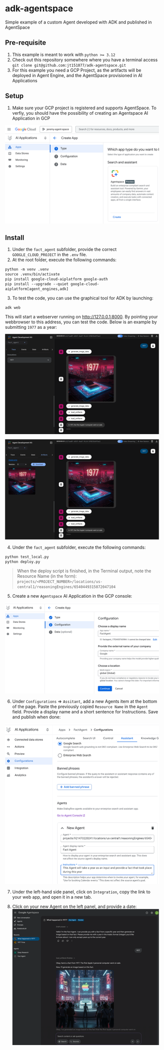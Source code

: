 # adk-agentspace
Simple example of a custom Agent developed with ADK and published in AgentSpace


## Pre-requisite

1. This example is meant to work with `python >= 3.12`
2. Check out this repository somewhere where you have a terminal access `git clone git@github.com:jt151077/adk-agentspace.git`
3. For this example you need a GCP Project, as the artifacts will be deployed in Agent Engine, and the AgentSpace provisioned in AI Applications 


## Setup

1. Make sure your GCP project is registered and supports AgentSpace. To verfiy, you should have the possibility of creating an Agentspace AI Application in GCP

![](imgs/img0.png)



## Install

1. Under the `fact_agent` subfolder, provide the correct `GOOGLE_CLOUD_PROJECT` in the `.env` file.
2. At the root folder, execute the following commands:

```shell
python -m venv .venv
source .venv/bin/activate
pip install google-cloud-aiplatform google-auth
pip install --upgrade --quiet google-cloud-aiplatform[agent_engines,adk]
```

3. To test the code, you can use the graphical tool for ADK by launching:

```shell
adk web
```

This will start a webserver running on http://127.0.0.1:8000. By pointing your webbrowser to this address, you can test the code. Below is an example by submitting `1977` as a year:

![](imgs/img4.png)

![](imgs/img5.png)


4. Under the `fact_agent` subfolder, execute the following commands:

```shell
python test_local.py
python deploy.py
```

> When the deploy script is finished, in the Terminal output, note the Resource Name (in the form): `projects/<PROJECT_NUMBER>/locations/us-central1/reasoningEngines/6540449315872047104`

5. Create a new `Agentspace` AI Application in the GCP console:

![](imgs/img1.png)

6. Under `Configurations` => `Assitant`, add a new Agents item at the bottom of the page. Paste the previously copied `Resource Name` in the `Agent` field. Provide a display name and a short sentence for Instructions. Save and publish when done:

![](imgs/img2.png)

7. Under the left-hand side panel, click on `Integration`, copy the link to your web app, and open it in a new tab.

8. Click on your new Agent on the left panel, and provide a date:
![](imgs/img3.png)